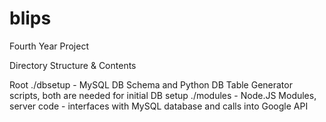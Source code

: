 # blips
Fourth Year Project

Directory Structure & Contents

Root
./dbsetup - MySQL DB Schema and Python DB Table Generator scripts, both are needed for initial DB setup
./modules - Node.JS Modules, server code - interfaces with MySQL database and calls into Google API
